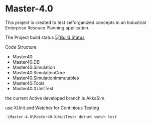 # Master-4.0
This project is created to test selforganized concepts in an Industrial Enterprise Resouce Planning application.

The Project build status [![Build Status](https://travis-ci.com/Krockema/ng-erp-4.0.svg?branch=AkkaSim)](https://travis-ci.com/Krockema/ng-erp-4.0)

Code Structure
<ul>
<li>Master40</li>
<li>Master40.DB</li>
<li>Master40.Simulation</li>
<li>Master40.SimulationCore</li>
<li>Master40.SimulationImmutables</li>
<li>Master40.Tools</li>
<li>Master40.XUnitTest</li>
</ul>

the current Active developed branch is AkkaSim.

use XUnit and Watcher for Continious Testing
```
.\Master-4.0\Master40.XUnitTest> dotnet watch test 
```
